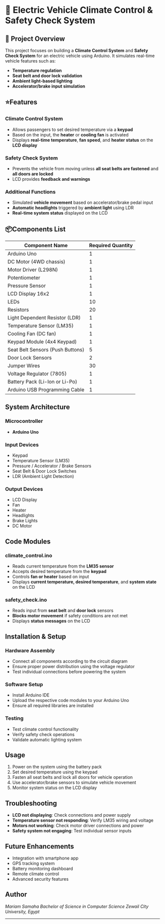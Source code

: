 # 🚗 Electric Vehicle Climate Control & Safety Check System

## 📌 Project Overview

This project focuses on building a **Climate Control System** and **Safety Check System** for an electric vehicle using Arduino. It simulates real-time vehicle features such as:

* **Temperature regulation**
* **Seat belt and door lock validation**
* **Ambient light-based lighting**
* **Accelerator/brake input simulation**

## ⭐Features

### Climate Control System
* Allows passengers to set desired temperature via a **keypad**
* Based on the input, the **heater** or **cooling fan** is activated
* Displays **real-time temperature**, **fan speed**, and **heater status** on the **LCD display**

### Safety Check System
* Prevents the vehicle from moving unless **all seat belts are fastened** and **all doors are locked**
* LCD provides **feedback and warnings**

### Additional Functions
* Simulated **vehicle movement** based on accelerator/brake pedal input
* **Automatic headlights** triggered by **ambient light** using LDR
* **Real-time system status** displayed on the LCD

## 📦Components List

| Component Name | Required Quantity |
|---|---|
| Arduino Uno | 1 |
| DC Motor (4WD chassis) | 1 |
| Motor Driver (L298N) | 1 |
| Potentiometer | 1 |
| Pressure Sensor | 1 |
| LCD Display 16x2 | 1 |
| LEDs | 10 |
| Resistors | 20 |
| Light Dependent Resistor (LDR) | 1 |
| Temperature Sensor (LM35) | 1 |
| Cooling Fan (DC fan) | 1 |
| Keypad Module (4x4 Keypad) | 1 |
| Seat Belt Sensors (Push Buttons) | 5 |
| Door Lock Sensors | 2 |
| Jumper Wires | 30 |
| Voltage Regulator (7805) | 1 |
| Battery Pack (Li-Ion or Li-Po) | 1 |
| Arduino USB Programming Cable | 1 |

## System Architecture

### Microcontroller
* **Arduino Uno**

### Input Devices
* Keypad
* Temperature Sensor (LM35)
* Pressure / Accelerator / Brake Sensors
* Seat Belt & Door Lock Switches
* LDR (Ambient Light Detection)

### Output Devices
* LCD Display
* Fan
* Heater
* Headlights
* Brake Lights
* DC Motor

## Code Modules

### climate_control.ino
* Reads current temperature from the **LM35 sensor**
* Accepts desired temperature from the **keypad**
* Controls **fan or heater** based on input
* Displays **current temperature, desired temperature**, and **system state** on the LCD

### safety_check.ino
* Reads input from **seat belt** and **door lock** sensors
* **Blocks motor movement** if safety conditions are not met
* Displays **status messages** on the LCD


## Installation & Setup

### Hardware Assembly
- Connect all components according to the circuit diagram
- Ensure proper power distribution using the voltage regulator
- Test individual connections before powering the system

### Software Setup
- Install Arduino IDE
- Upload the respective code modules to your Arduino Uno
- Ensure all required libraries are installed

### Testing
- Test climate control functionality
- Verify safety check operations
- Validate automatic lighting system

## Usage

1. Power on the system using the battery pack
2. Set desired temperature using the keypad
3. Fasten all seat belts and lock all doors for vehicle operation
4. Use accelerator/brake sensors to simulate vehicle movement
5. Monitor system status on the LCD display

## Troubleshooting

- **LCD not displaying**: Check connections and power supply
- **Temperature sensor not responding**: Verify LM35 wiring and voltage
- **Motors not working**: Check motor driver connections and power
- **Safety system not engaging**: Test individual sensor inputs

## Future Enhancements

- Integration with smartphone app
- GPS tracking system
- Battery monitoring dashboard
- Remote climate control
- Advanced security features

## Author

*Mariam Samaha
Bachelor of Science in Computer Science
Zewail City University, Egypt*

---
